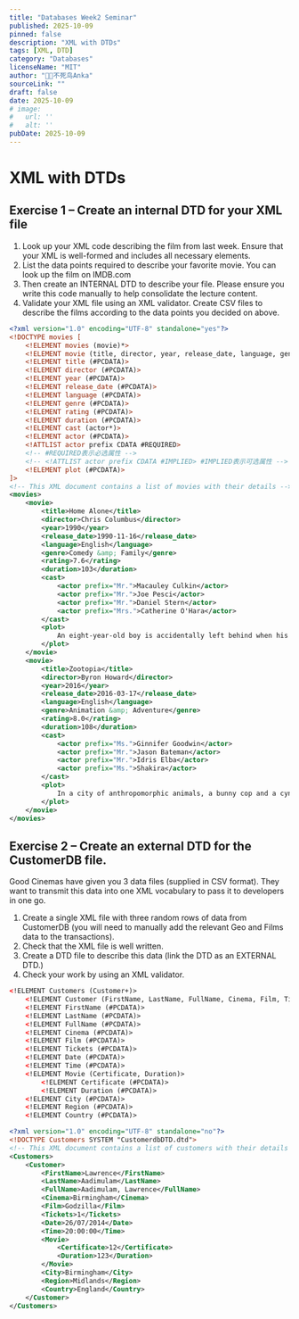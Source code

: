 ```yaml
---
title: "Databases Week2 Seminar"
published: 2025-10-09
pinned: false
description: "XML with DTDs"
tags: [XML, DTD]
category: "Databases"
licenseName: "MIT"
author: "🐦‍🔥不死鸟Anka"
sourceLink: ""
draft: false
date: 2025-10-09
# image:
#   url: ''
#   alt: ''
pubDate: 2025-10-09
---
```


# XML with DTDs
## Exercise 1 – Create an internal DTD for your XML file
1. Look up your XML code describing the film from last week. Ensure that your XML is well-formed and includes all necessary elements.
2. List the data points required to describe your favorite movie. You can look up the film on IMDB.com
3. Then create an INTERNAL DTD to describe your file. Please ensure you write this code manually to help consolidate the lecture content.
4. Validate your XML file using an XML validator. Create CSV files to describe the films according to the data points you decided on above.
```xml
<?xml version="1.0" encoding="UTF-8" standalone="yes"?>
<!DOCTYPE movies [
    <!ELEMENT movies (movie)*>
    <!ELEMENT movie (title, director, year, release_date, language, genre, rating, duration, cast, plot)>
    <!ELEMENT title (#PCDATA)>
    <!ELEMENT director (#PCDATA)>
    <!ELEMENT year (#PCDATA)>
    <!ELEMENT release_date (#PCDATA)>
    <!ELEMENT language (#PCDATA)>
    <!ELEMENT genre (#PCDATA)>
    <!ELEMENT rating (#PCDATA)>
    <!ELEMENT duration (#PCDATA)>
    <!ELEMENT cast (actor*)>
    <!ELEMENT actor (#PCDATA)>
    <!ATTLIST actor prefix CDATA #REQUIRED>
    <!-- #REQUIRED表示必选属性 -->
    <!-- <!ATTLIST actor prefix CDATA #IMPLIED> #IMPLIED表示可选属性 -->
    <!ELEMENT plot (#PCDATA)>
]>
<!-- This XML document contains a list of movies with their details -->
<movies>
    <movie>
        <title>Home Alone</title>
        <director>Chris Columbus</director>
        <year>1990</year>
        <release_date>1990-11-16</release_date>
        <language>English</language>
        <genre>Comedy &amp; Family</genre>
        <rating>7.6</rating>
        <duration>103</duration>
        <cast>
            <actor prefix="Mr.">Macauley Culkin</actor>
            <actor prefix="Mr.">Joe Pesci</actor>
            <actor prefix="Mr.">Daniel Stern</actor>
            <actor prefix="Mrs.">Catherine O'Hara</actor>
        </cast>
        <plot>
            An eight-year-old boy is accidentally left behind when his family flies to Paris for their Christmas vacation. He must defend his home against two burglars.
        </plot>
    </movie>
    <movie>
        <title>Zootopia</title>
        <director>Byron Howard</director>
        <year>2016</year>
        <release_date>2016-03-17</release_date>
        <language>English</language>
        <genre>Animation &amp; Adventure</genre>
        <rating>8.0</rating>
        <duration>108</duration>
        <cast>
            <actor prefix="Ms.">Ginnifer Goodwin</actor>
            <actor prefix="Mr.">Jason Bateman</actor>
            <actor prefix="Mr.">Idris Elba</actor>
            <actor prefix="Ms.">Shakira</actor>
        </cast>
        <plot>
            In a city of anthropomorphic animals, a bunny cop and a cynical con artist fox must work together to uncover a conspiracy.
        </plot>
    </movie>
</movies>
```
## Exercise 2 – Create an external DTD for the CustomerDB file.
Good Cinemas have given you 3 data files (supplied in CSV format). They want to transmit this data into one XML vocabulary to pass it to developers in one go.
1. Create a single XML file with three random rows of data from CustomerDB (you will need to manually add the relevant Geo and Films data to the transactions).
2. Check that the XML file is well written.
3. Create a DTD file to describe this data (link the DTD as an EXTERNAL DTD.)
4. Check your work by using an XML validator.
```xml
<!ELEMENT Customers (Customer+)>  
    <!ELEMENT Customer (FirstName, LastName, FullName, Cinema, Film, Tickets, Date, Time, Movie, City, Region, Country)>  
    <!ELEMENT FirstName (#PCDATA)>  
    <!ELEMENT LastName (#PCDATA)>  
    <!ELEMENT FullName (#PCDATA)>  
    <!ELEMENT Cinema (#PCDATA)>  
    <!ELEMENT Film (#PCDATA)>  
    <!ELEMENT Tickets (#PCDATA)>  
    <!ELEMENT Date (#PCDATA)>  
    <!ELEMENT Time (#PCDATA)>  
    <!ELEMENT Movie (Certificate, Duration)>  
        <!ELEMENT Certificate (#PCDATA)>  
        <!ELEMENT Duration (#PCDATA)>  
    <!ELEMENT City (#PCDATA)>  
    <!ELEMENT Region (#PCDATA)>  
    <!ELEMENT Country (#PCDATA)>
```
```xml
<?xml version="1.0" encoding="UTF-8" standalone="no"?>
<!DOCTYPE Customers SYSTEM "CustomerdbDTD.dtd">
<!-- This XML document contains a list of customers with their details -->
<Customers>
    <Customer>
        <FirstName>Lawrence</FirstName>
        <LastName>Aadimulam</LastName>
        <FullName>Aadimulam, Lawrence</FullName>
        <Cinema>Birmingham</Cinema>
        <Film>Godzilla</Film>
        <Tickets>1</Tickets>
        <Date>26/07/2014</Date>
        <Time>20:00:00</Time>
        <Movie>
            <Certificate>12</Certificate>
            <Duration>123</Duration>
        </Movie>
        <City>Birmingham</City>
        <Region>Midlands</Region>
        <Country>England</Country>
    </Customer>
</Customers>
```
